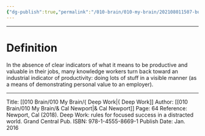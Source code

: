 ```yaml
---
{"dg-publish":true,"permalink":"/010-brain/010-my-brain/202108011507-busyness-as-proxy-for-productivity/","created":"2021-08-01T15:07:06.000-04:00","updated":"2025-03-21T16:32:45.000-04:00"}
---
```


---

# Definition
In the absence of clear indicators of what it means to be productive and valuable in their jobs, many knowledge workers turn back toward an industrial indicator of productivity: doing lots of stuff in a visible manner (as a means of demonstrating personal value to an employer).

---

Title: [[010 Brain/010 My Brain/{ Deep Work\|{ Deep Work]]
Author: [[010 Brain/010 My Brain/& Cal Newport\|& Cal Newport]]
Page: 64
Reference: Newport, Cal (2018). Deep Work: rules for focused success in a distracted world. Grand Central Pub.
ISBN: 978-1-4555-8669-1
Publish Date: Jan. 2016